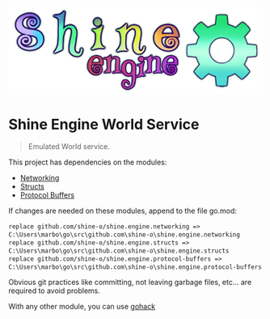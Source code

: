 ![](shine.png)
# Shine Engine World Service

> Emulated World service.


This project has dependencies on the modules: 

- [Networking](https://github.com/shine-o/shine.engine.networking)
- [Structs](https://github.com/shine-o/shine.engine.structs)
- [Protocol Buffers](https://github.com/shine-o/shine.engine.protocol-buffers)

If changes are needed on these modules, append to the file go.mod:
       
    replace github.com/shine-o/shine.engine.networking => C:\Users\marbo\go\src\github.com\shine-o\shine.engine.networking
    replace github.com/shine-o/shine.engine.structs => C:\Users\marbo\go\src\github.com\shine-o\shine.engine.structs
    replace github.com/shine-o/shine.engine.protocol-buffers => C:\Users\marbo\go\src\github.com\shine-o\shine.engine.protocol-buffers

Obvious git practices like committing, not leaving garbage files, etc... are required to avoid problems. 


With any other module, you can use [gohack](https://github.com/rogpeppe/gohack)